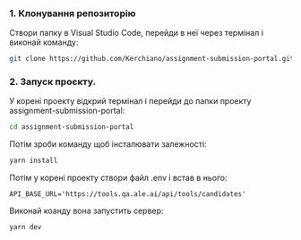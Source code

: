 ### 1. Клонування репозиторію

Створи папку в Visual Studio Code, перейди в неї через термінал і виконай команду:

```bash
git clone https://github.com/Kerchiano/assignment-submission-portal.git
```
### 2. Запуск проєкту.

У корені проекту відкрий термінал і перейди до папки проекту assignment-submission-portal:

```bash
cd assignment-submission-portal
```
Потім зроби команду щоб інсталювати залежності:
```bash
yarn install
```

Потім у корені проекту створи файл .env і встав в нього:
```env
API_BASE_URL='https://tools.qa.ale.ai/api/tools/candidates'
```

Виконай коанду вона запустить сервер:
```bash
yarn dev
```
